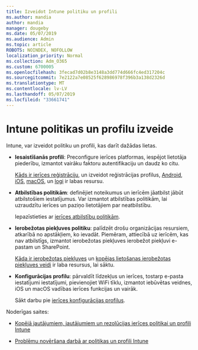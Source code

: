 ```yaml
---
title: Izveidot Intune politiku un profili
ms.author: mandia
author: mandia
manager: dougeby
ms.date: 05/07/2019
ms.audience: Admin
ms.topic: article
ROBOTS: NOINDEX, NOFOLLOW
localization_priority: Normal
ms.collection: Adm_O365
ms.custom: 6700005
ms.openlocfilehash: 3fecad7d02b8e3148a3dd774d666fc4ed317204c
ms.sourcegitcommit: 7e2122a7e08525f628986978f396b3a138d2326d
ms.translationtype: MT
ms.contentlocale: lv-LV
ms.lasthandoff: 05/07/2019
ms.locfileid: "33661741"
---
```

# <a name="creating-intune-policy-and-profiles"></a>Intune politikas un profilu izveide

Intune, var izveidot politiku un profili, kas darīt dažādas lietas.

- **Iesaistīšanās profili**: Preconfigure ierīces platformas, iespējot lietotāja piederību, izmantot vairāku faktoru autentifikaciju un daudz ko citu. 

  [Kāds ir ierīces reģistrāciju](https://docs.microsoft.com/intune/device-enrollment), un izveidot reģistrācijas profilus, [Android](https://docs.microsoft.com/intune/android-enroll), [iOS](https://docs.microsoft.com/intune/ios-enroll), [macOS](https://docs.microsoft.com/intune/macos-enroll), un [logi](https://docs.microsoft.com/intune/windows-enrollment-methods) ir labas resursu.

- **Atbilstības politikām**: definējiet noteikumus un ierīcēm jāatbilst jābūt atbilstošiem iestatījumus. Var izmantot atbilstības politikām, lai uzraudzītu ierīces un paziņo lietotājiem par neatbilstību. 

  Iepazīstieties ar [ierīces atbilstību politikām](https://docs.microsoft.com/intune/device-compliance-get-started).
- **Ierobežotas piekļuves politiku**: palīdzēt drošu organizācijas resursiem, atkarībā no apstākļiem, ko ievadāt. Piemēram, attiecībā uz ierīcēm, kas nav atbilstīgs, izmantot ierobežotas piekļuves ierobežot piekļuvi e-pastam un SharePoint.

  [Kāda ir ierobežotas piekļuves](https://docs.microsoft.com/intune/conditional-access) un [kopējas lietošanas ierobežotas piekļuves veidi](https://docs.microsoft.com/intune/conditional-access-intune-common-ways-use) ir laba resursus, lai sāktu.

- **Konfigurācijas profilu**: pārvaldīt līdzekļus un ierīces, tostarp e-pasta iestatījumi iestatījumi, pievienojiet WiFi tīklu, izmantot iebūvētas veidnes, iOS un macOS vadības ierīces funkcijas un vairāk. 

  Sākt darbu pie [ierīces konfigurācijas profilus](https://docs.microsoft.com/intune/device-profiles).

Noderīgas saites:

- [Kopējā jautājumiem, jautājumiem un rezolūcijas ierīces politikai un profili Intune](https://docs.microsoft.com/intune/device-profile-troubleshoot)

- [Problēmu novēršana darbā ar politikas un profili Intune](https://docs.microsoft.com/intune/troubleshoot-policies-in-microsoft-intune)
